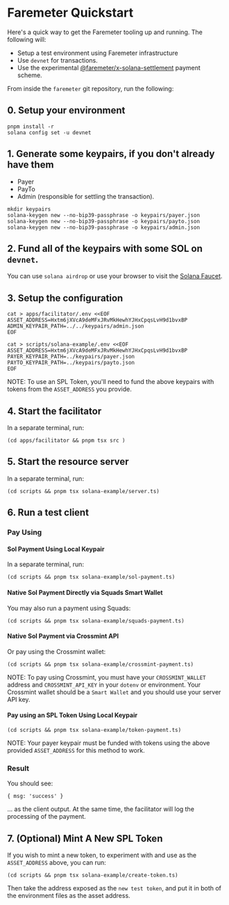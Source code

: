 # Faremeter Quickstart

Here's a quick way to get the Faremeter tooling up and running. The following will:

- Setup a test environment using Faremeter infrastructure
- Use `devnet` for transactions.
- Use the experimental [@faremeter/x-solana-settlement](https://github.com/faremeter/x-solana-settlement) payment scheme.

From inside the `faremeter` git repository, run the following:

## 0. Setup your environment

```
pnpm install -r
solana config set -u devnet
```

## 1. Generate some keypairs, if you don't already have them

- Payer
- PayTo
- Admin (responsible for settling the transaction).

```
mkdir keypairs
solana-keygen new --no-bip39-passphrase -o keypairs/payer.json
solana-keygen new --no-bip39-passphrase -o keypairs/payto.json
solana-keygen new --no-bip39-passphrase -o keypairs/admin.json
```

## 2. Fund all of the keypairs with some SOL on `devnet`.

You can use `solana airdrop` or use your browser to visit the [Solana Faucet](https://faucet.solana.com).

## 3. Setup the configuration

```
cat > apps/facilitator/.env <<EOF
ASSET_ADDRESS=Hxtm6jXVcA9deMFxJRvMkHewhYJHxCpqsLvH9d1bvxBP
ADMIN_KEYPAIR_PATH=../../keypairs/admin.json
EOF

cat > scripts/solana-example/.env <<EOF
ASSET_ADDRESS=Hxtm6jXVcA9deMFxJRvMkHewhYJHxCpqsLvH9d1bvxBP
PAYER_KEYPAIR_PATH=../keypairs/payer.json
PAYTO_KEYPAIR_PATH=../keypairs/payto.json
EOF
```

NOTE: To use an SPL Token, you'll need to fund the above keypairs with tokens from the `ASSET_ADDRESS` you provide.

## 4. Start the facilitator

In a separate terminal, run:

```
(cd apps/facilitator && pnpm tsx src )
```

## 5. Start the resource server

In a separate terminal, run:

```
(cd scripts && pnpm tsx solana-example/server.ts)
```

## 6. Run a test client

### Pay Using

#### Sol Payment Using Local Keypair

In a separate terminal, run:

```
(cd scripts && pnpm tsx solana-example/sol-payment.ts)
```

#### Native Sol Payment Directly via Squads Smart Wallet

You may also run a payment using Squads:

```
(cd scripts && pnpm tsx solana-example/squads-payment.ts)
```

#### Native Sol Payment via Crossmint API

Or pay using the Crossmint wallet:

```
(cd scripts && pnpm tsx solana-example/crossmint-payment.ts)
```

NOTE: To pay using Crossmint, you must have your `CROSSMINT_WALLET` address and `CROSSMINT_API_KEY` in your `dotenv` or environment. Your Crossmint wallet should be a `Smart Wallet` and you should use your server API key.

#### Pay using an SPL Token Using Local Keypair

```
(cd scripts && pnpm tsx solana-example/token-payment.ts)
```

NOTE: Your payer keypair must be funded with tokens using the above provided `ASSET_ADDRESS` for this method to work.

### Result

You should see:

```
{ msg: 'success' }
```

... as the client output. At the same time, the facilitator will log the processing of the payment.

## 7. (Optional) Mint A New SPL Token

If you wish to mint a new token, to experiment with and use as the `ASSET_ADDRESS` above, you can run:

```
(cd scripts && pnpm tsx solana-example/create-token.ts)
```

Then take the address exposed as the `new test token`, and put it in both of the environment files as the asset address.
